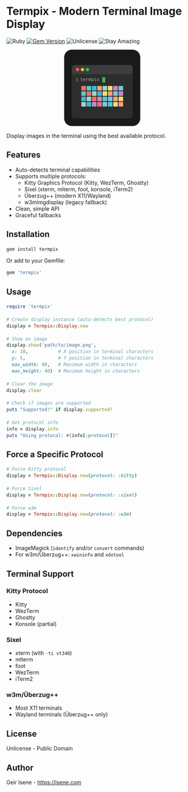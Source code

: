 # Termpix - Modern Terminal Image Display

![Ruby](https://img.shields.io/badge/language-Ruby-red) [![Gem Version](https://badge.fury.io/rb/termpix.svg)](https://badge.fury.io/rb/termpix) ![Unlicense](https://img.shields.io/badge/license-Unlicense-green) ![Stay Amazing](https://img.shields.io/badge/Stay-Amazing-important)

<p align="center">
  <img src="img/logo.svg" width="200" alt="Termpix Logo">
</p>

Display images in the terminal using the best available protocol.

## Features

- Auto-detects terminal capabilities
- Supports multiple protocols:
  - Kitty Graphics Protocol (Kitty, WezTerm, Ghostty)
  - Sixel (xterm, mlterm, foot, konsole, iTerm2)
  - Überzug++ (modern X11/Wayland)
  - w3mimgdisplay (legacy fallback)
- Clean, simple API
- Graceful fallbacks

## Installation

```bash
gem install termpix
```

Or add to your Gemfile:

```ruby
gem 'termpix'
```

## Usage

```ruby
require 'termpix'

# Create display instance (auto-detects best protocol)
display = Termpix::Display.new

# Show an image
display.show('path/to/image.png',
  x: 10,           # X position in terminal characters
  y: 5,            # Y position in terminal characters
  max_width: 80,   # Maximum width in characters
  max_height: 40)  # Maximum height in characters

# Clear the image
display.clear

# Check if images are supported
puts "Supported!" if display.supported?

# Get protocol info
info = display.info
puts "Using protocol: #{info[:protocol]}"
```

## Force a Specific Protocol

```ruby
# Force Kitty protocol
display = Termpix::Display.new(protocol: :kitty)

# Force Sixel
display = Termpix::Display.new(protocol: :sixel)

# Force w3m
display = Termpix::Display.new(protocol: :w3m)
```

## Dependencies

- ImageMagick (`identify` and/or `convert` commands)
- For w3m/Überzug++: `xwininfo` and `xdotool`

## Terminal Support

### Kitty Protocol
- Kitty
- WezTerm
- Ghostty
- Konsole (partial)

### Sixel
- xterm (with `-ti vt340`)
- mlterm
- foot
- WezTerm
- iTerm2

### w3m/Überzug++
- Most X11 terminals
- Wayland terminals (Überzug++ only)

## License

Unlicense - Public Domain

## Author

Geir Isene - https://isene.com
